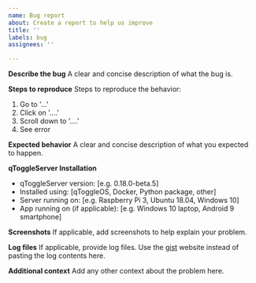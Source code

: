 ```yaml
---
name: Bug report
about: Create a report to help us improve
title: ''
labels: bug
assignees: ''

---
```


**Describe the bug**
A clear and concise description of what the bug is.

**Steps to reproduce**
Steps to reproduce the behavior:
1. Go to '...'
2. Click on '....'
3. Scroll down to '....'
4. See error

**Expected behavior**
A clear and concise description of what you expected to happen.

**qToggleServer Installation**
 - qToggleServer version: [e.g. 0.18.0-beta.5]
 - Installed using: [qToggleOS, Docker, Python package, other]
 - Server running on: [e.g. Raspberry Pi 3, Ubuntu 18.04, Windows 10]
 - App running on (if applicable): [e.g. Windows 10 laptop, Android 9 smartphone]

**Screenshots**
If applicable, add screenshots to help explain your problem.

**Log files**
If applicable, provide log files. Use the [gist](https://gist.github.com/) website instead of pasting the log contents here.

**Additional context**
Add any other context about the problem here.

